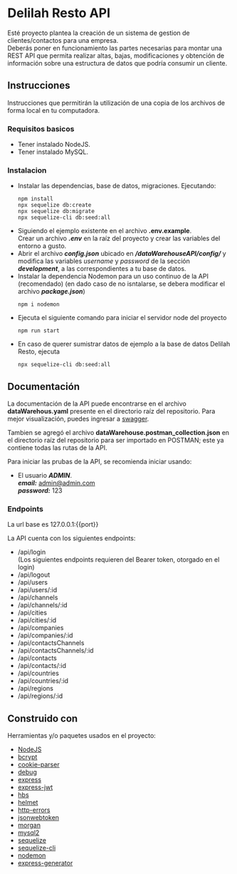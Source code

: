 # Delilah Resto API
 Esté proyecto plantea la creación de un sistema de gestion de clientes/contactos para una empresa. <br>
 Deberás poner en funcionamiento las partes necesarias para montar una REST API que permita realizar altas, bajas, modificaciones y obtención de información sobre una estructura de datos que podría consumir un cliente.

## Instrucciones
Instrucciones que permitirán la utilización de una copia de los archivos de forma local en tu computadora.

### Requisitos basicos
- Tener instalado NodeJS.
- Tener instalado MySQL.

### Instalacion
- Instalar las dependencias, base de datos, migraciones. Ejecutando:
  ```
  npm install
  npx sequelize db:create
  npx sequelize db:migrate
  npx sequelize-cli db:seed:all
  ```
- Siguiendo el ejemplo existente en el archivo **.env.example**. <br>
  Crear un archivo ***.env*** en la raíz del proyecto y crear las variables del entorno a gusto.
- Abrir el archivo ***config.json*** ubicado en ***/dataWarehouseAPI/config/*** y modifica las variables _username_ y _password_ de la sección ***development***, a las correspondientes a tu base de datos.
- Instalar la dependencia Nodemon para un uso continuo de la API (recomendado) (en dado caso de no isntalarse, se debera modificar el archivo ***package.json***)
  ```
  npm i nodemon
  ```
- Ejecuta el siguiente comando para iniciar el servidor node del proyecto
  ```
  npm run start
  ```
- En caso de querer sumistrar datos de ejemplo a la base de datos Delilah Resto, ejecuta
  ```
  npx sequelize-cli db:seed:all
  ```

## Documentación
La documentación de la API puede encontrarse en el archivo **dataWarehous.yaml** presente en el directorio raíz del repositorio.
Para mejor visualización, puedes ingresar a [swagger](https://editor.swagger.io/#).

Tambien se agregó el archivo **dataWarehouse.postman_collection.json** en el directorio raíz del repositorio para ser importado en POSTMAN; este ya contiene todas las rutas de la API.

Para iniciar las prubas de la API, se recomienda iniciar usando:
- El usuario ***ADMIN***.<br>
  ***email:*** admin@admin.com <br>
  ***password:*** 123

### Endpoints
La url base es 
127.0.0.1:{{port}}

La API cuenta con los siguientes endpoints:
- /api/login
<br>(Los siguientes endpoints requieren del Bearer token, otorgado en el login)
- /api/logout
- /api/users
- /api/users/:id
- /api/channels
- /api/channels/:id
- /api/cities
- /api/cities/:id
- /api/companies
- /api/companies/:id
- /api/contactsChannels
- /api/contactsChannels/:id
- /api/contacts
- /api/contacts/:id
- /api/countries
- /api/countries/:id
- /api/regions
- /api/regions/:id

## Construido con

Herramientas y/o paquetes usados en el proyecto:

- [NodeJS](https://nodejs.org/en/)
- [bcrypt](https://www.npmjs.com/package/bcrypt)
- [cookie-parser](https://www.npmjs.com/package/cookie-parser)
- [debug](https://www.npmjs.com/package/debug)
- [express](https://www.npmjs.com/package/express)
- [express-jwt](https://www.npmjs.com/package/express-jwt)
- [hbs](https://www.npmjs.com/package/hbs)
- [helmet](https://www.npmjs.com/package/helmet)
- [http-errors](https://www.npmjs.com/package/http-errors)
- [jsonwebtoken](https://www.npmjs.com/package/jsonwebtoken)
- [morgan](https://www.npmjs.com/package/morgan)
- [mysql2](https://www.npmjs.com/package/mysql2)
- [sequelize](https://www.npmjs.com/package/sequelize)
- [sequelize-cli](https://www.npmjs.com/package/sequelize-cli)
- [nodemon](https://www.npmjs.com/package/nodemon)
- [express-generator](https://www.npmjs.com/package/express-generator)
